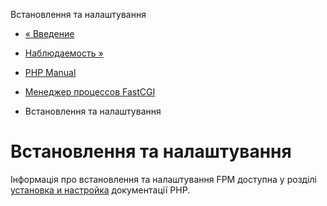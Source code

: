Встановлення та налаштування

-   [« Введение](intro.fpm.html)
    
-   [Наблюдаемость »](fpm.observability.html)
    
-   [PHP Manual](index.html)
    
-   [Менеджер процессов FastCGI](book.fpm.html)
    
-   Встановлення та налаштування
    

# Встановлення та налаштування

Інформація про встановлення та налаштування FPM доступна у розділі [установка и настройка](install.fpm.html) документації PHP.